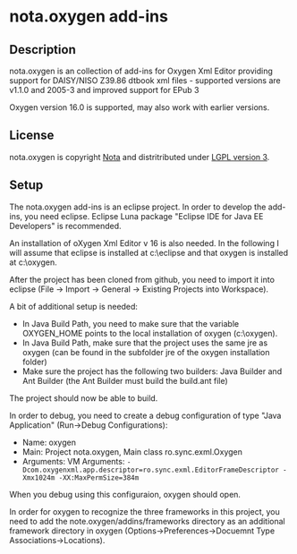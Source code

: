 # nota.oxygen add-ins

## Description

nota.oxygen is an collection of add-ins for Oxygen Xml Editor providing support for DAISY/NISO Z39.86 dtbook xml files - supported versions are v1.1.0 and 2005-3 and improved support for EPub 3

Oxygen version 16.0 is supported, may also work with earlier versions.

## License

nota.oxygen is copyright [Nota](http://nota.nu/) and distritributed under [LGPL version 3](/Notalib/dtbookOxygen/blob/master/lgpl-license.txt).

## Setup

The nota.oxygen add-ins is an eclipse project. In order to develop the add-ins, you need eclipse. Eclipse Luna package "Eclipse IDE for Java EE Developers" is recommended.

An installation of oXygen Xml Editor v 16 is also needed. In the following I will assume that eclipse is installed at c:\eclipse and that oxygen is installed at c:\oxygen.

After the project has been cloned from github, you need to import it into eclipse (File -> Import -> General -> Existing Projects into Workspace).

A bit of additional setup is needed:

- In Java Build Path, you need to make sure that the variable OXYGEN_HOME points to the local installation of oxygen (c:\oxygen).
- In Java Build Path, make sure that the project uses the same jre as oxygen (can be found in the subfolder jre of the oxygen installation folder)
- Make sure the project has the following two builders: Java Builder and Ant Builder (the Ant Builder must build the build.ant file)

The project should now be able to build.

In order to debug, you need to create a debug configuration of type "Java Application" (Run->Debug Configurations):

- Name: oxygen
- Main: Project nota.oxygen, Main class ro.sync.exml.Oxygen
- Arguments: VM Arguments: `-Dcom.oxygenxml.app.descriptor=ro.sync.exml.EditorFrameDescriptor -Xmx1024m -XX:MaxPermSize=384m`

When you debug using this configuraion, oxygen should open. 

In order for oxygen to recognize the three frameworks in this project, you need to add the note.oxygen/addins/frameworks directory as an additional framework directory in oxygen (Options->Preferences->Docuemnt Type Associations->Locations).
